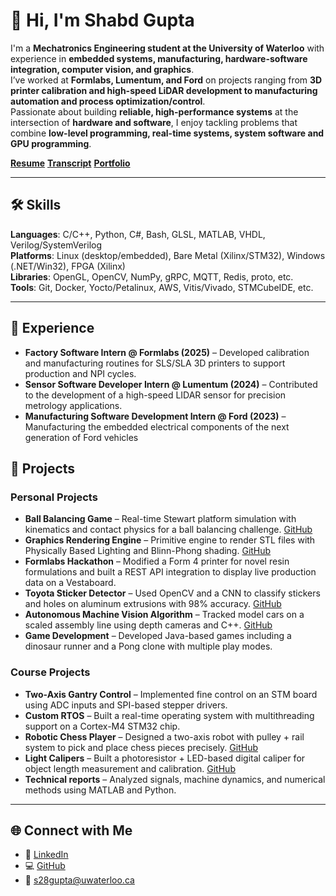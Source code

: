 # 👋 Hi, I'm Shabd Gupta  

I'm a **Mechatronics Engineering student at the University of Waterloo** with experience in **embedded systems, manufacturing, hardware-software integration, computer vision, and graphics**.  
I’ve worked at **Formlabs, Lumentum, and Ford** on projects ranging from **3D printer calibration and high-speed LiDAR development to manufacturing automation and process optimization/control**.  
Passionate about building **reliable, high-performance systems** at the intersection of **hardware and software**, I enjoy tackling problems that combine **low-level programming, real-time systems, system software and GPU programming**.  

[**Resume**](https://github.com/Shabd034/Portfolio/blob/main/ShabdGuptaResume.pdf) [**Transcript**](https://github.com/Shabd034/Portfolio/blob/main/ShabdGuptaTranscript.pdf) [**Portfolio**](https://github.com/Shabd034/Portfolio/blob/main/ShabdGuptaportfolio.pdf)  

---

## 🛠️ Skills  

**Languages**: C/C++, Python, C#, Bash, GLSL, MATLAB, VHDL, Verilog/SystemVerilog  
**Platforms**: Linux (desktop/embedded), Bare Metal (Xilinx/STM32), Windows (.NET/Win32), FPGA (Xilinx)  
**Libraries**: OpenGL, OpenCV, NumPy, gRPC, MQTT, Redis, proto, etc.  
**Tools**: Git, Docker, Yocto/Petalinux, AWS, Vitis/Vivado, STMCubeIDE, etc.


---


## 💼 Experience  

- **Factory Software Intern @ Formlabs (2025)** – Developed calibration and manufacturing routines for SLS/SLA 3D printers to support production and NPI cycles.  
- **Sensor Software Developer Intern @ Lumentum (2024)** – Contributed to the development of a high-speed LIDAR sensor for precision metrology applications.  
- **Manufacturing Software Development Intern @ Ford (2023)** – Manufacturing the embedded electrical components of the next generation of Ford vehicles

## 🚀 Projects  

### Personal Projects  
- **Ball Balancing Game** – Real-time Stewart platform simulation with kinematics and contact physics for a ball balancing challenge. [GitHub](https://github.com/Shabd034/StewartPlatform)  
- **Graphics Rendering Engine** – Primitive engine to render STL files with Physically Based Lighting and Blinn-Phong shading. [GitHub](https://github.com/Shabd034/StlRenderer)  
- **Formlabs Hackathon** – Modified a Form 4 printer for novel resin formulations and built a REST API integration to display live production data on a Vestaboard.  
- **Toyota Sticker Detector** – Used OpenCV and a CNN to classify stickers and holes on aluminum extrusions with 98% accuracy. [GitHub](https://github.com/owenmoogk/toyota-stickers)  
- **Autonomous Machine Vision Algorithm** – Tracked model cars on a scaled assembly line using depth cameras and C++. [GitHub](https://github.com/EidanErlich/Autonomous-Machine-Vision-Algorithm)  
- **Game Development** – Developed Java-based games including a dinosaur runner and a Pong clone with multiple play modes.  

### Course Projects  
- **Two-Axis Gantry Control** – Implemented fine control on an STM board using ADC inputs and SPI-based stepper drivers.  
- **Custom RTOS** – Built a real-time operating system with multithreading support on a Cortex-M4 STM32 chip.
- **Robotic Chess Player** – Designed a two-axis robot with pulley + rail system to pick and place chess pieces precisely. [GitHub](https://github.com/EidanErlich/CarlBot)
- **Light Calipers** – Built a photoresistor + LED-based digital caliper for object length measurement and calibration. [GitHub](https://github.com/owenmoogk/light-calipers)   
- **Technical reports** – Analyzed signals, machine dynamics, and numerical methods using MATLAB and Python.

---

## 🌐 Connect with Me  

- 💼 [LinkedIn](https://linkedin.com/in/ShabdGupta)  
- 💻 [GitHub](https://github.com/Shabd034)  
- 📧 s28gupta@uwaterloo.ca  
